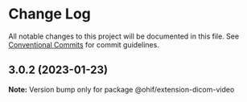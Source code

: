 # Change Log

All notable changes to this project will be documented in this file.
See [Conventional Commits](https://conventionalcommits.org) for commit guidelines.

## 3.0.2 (2023-01-23)

**Note:** Version bump only for package @ohif/extension-dicom-video
